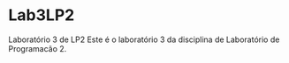 # Lab3LP2
Laboratório 3 de LP2
Este é o laboratório 3 da disciplina de Laboratório de Programacão 2.
